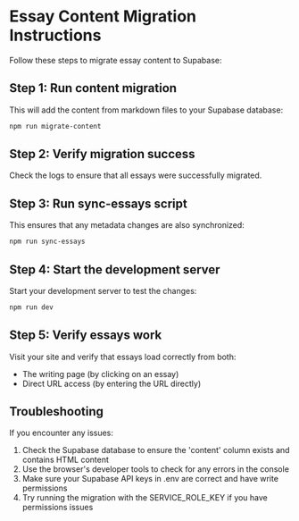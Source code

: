 # Essay Content Migration Instructions

Follow these steps to migrate essay content to Supabase:

## Step 1: Run content migration

This will add the content from markdown files to your Supabase database:

```bash
npm run migrate-content
```

## Step 2: Verify migration success

Check the logs to ensure that all essays were successfully migrated.

## Step 3: Run sync-essays script

This ensures that any metadata changes are also synchronized:

```bash
npm run sync-essays
```

## Step 4: Start the development server

Start your development server to test the changes:

```bash
npm run dev
```

## Step 5: Verify essays work

Visit your site and verify that essays load correctly from both:
- The writing page (by clicking on an essay)
- Direct URL access (by entering the URL directly)

## Troubleshooting

If you encounter any issues:

1. Check the Supabase database to ensure the 'content' column exists and contains HTML content
2. Use the browser's developer tools to check for any errors in the console
3. Make sure your Supabase API keys in .env are correct and have write permissions
4. Try running the migration with the SERVICE_ROLE_KEY if you have permissions issues